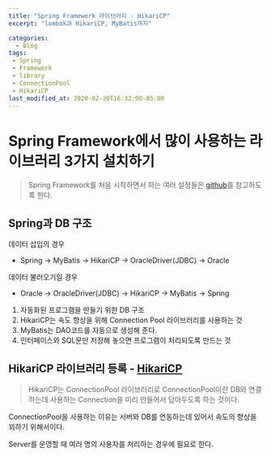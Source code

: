 ```yaml
---
title: "Spring Framework 라이브러리 - HikariCP"
excerpt: "lombok과 HikariCP, MyBatis까지"

categories:
  - Blog
tags:
 - Spring
 - Framework
 - library
 - ConnectionPool
 - HikariCP
last_modified_at: 2020-02-20T16:32:00-05:00
---
```


# Spring Framework에서 많이 사용하는 라이브러리 3가지 설치하기

> Spring Framework를 처음 시작하면서 하는 여러 설정들은 [github](https://github.com/angelica127/SpringFramwork/)를 참고하도록 한다.

## Spring과 DB 구조

데이터 삽입의 경우

- Spring → MyBatis → HikariCP → OracleDriver(JDBC) → Oracle

데이터 불러오기일 경우

- Oracle → OracleDriver(JDBC) → HikariCP → MyBatis → Spring

1. 자동화된 프로그램을 만들기 위한 DB 구조
1. HikariCP는 속도 향상을 위해 Connection Pool 라이브러리를 사용하는 것
1. MyBatis는 DAO코드를 자동으로 생성해 준다.
1. 인터페이스와 SQL문만 저장해 놓으면 프로그램이 처리되도록 만드는 것

## HikariCP 라이브러리 등록 -  [HikariCP](https://github.com/brettwooldridge/HikariCP)

> HikariCP는 ConnectionPool 라이브러리로 ConnectionPool이란 DB와 연결하는데 사용하는 Connection을 미리 만들어서 담아두도록 하는 것이다.

ConnectionPool을 사용하는 이유는 서버와 DB를 연동하는데 있어서 속도의 향상을 꾀하기 위해서이다.

Server를 운영할 때 여러 명의 사용자를 처리하는 경우에 필요로 한다.
